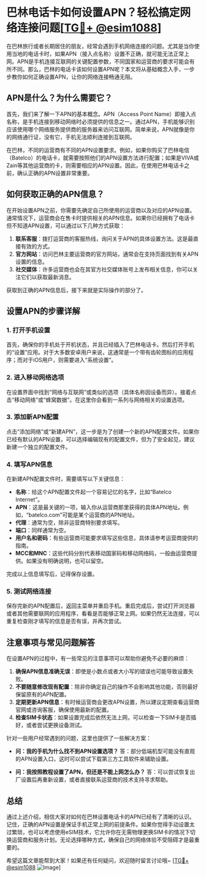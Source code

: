 # 巴林电话卡如何设置APN？轻松搞定网络连接问题[[TG💪+ @esim1088](https://t.me/s/esim1088)]

在巴林旅行或者长期居住的朋友，经常会遇到手机网络连接的问题。尤其是当你使用当地的电话卡时，如果APN（接入点名称）设置不正确，就可能无法正常上网。APN是手机连接互联网的关键配置参数，不同国家和运营商的要求可能会有所不同。那么，巴林的电话卡该如何设置APN呢？本文将从基础概念入手，一步步教你如何正确设置APN，让你的网络连接畅通无阻。

## APN是什么？为什么需要它？

首先，我们来了解一下APN的基本概念。APN（Access Point Name）即接入点名称，是手机连接到移动网络时必须提供的信息之一。通过APN，手机能够识别应该使用哪个网络服务提供商的服务器来访问互联网。简单来说，APN就像是你的网络通行证，没有它，手机无法顺利连接到互联网。

在巴林，不同的运营商有不同的APN设置要求。例如，如果你购买了巴林电信（Batelco）的电话卡，就需要按照他们的APN设置方法进行配置；如果是VIVA或Zain等其他运营商的卡，则需要相应的APN设置。因此，在使用巴林电话卡之前，确认正确的APN设置非常重要。

## 如何获取正确的APN信息？

在开始设置APN之前，你需要先确定自己所使用的运营商以及对应的APN设置。通常情况下，运营商会在售卡时提供相关的APN信息。如果你已经拥有了电话卡但不知道APN设置，可以通过以下几种方式获取：

1. **联系客服**：拨打运营商的客服热线，询问关于APN的具体设置方法。这是最直接有效的方式。
2. **官方网站**：访问巴林主要运营商的官方网站，通常会在支持页面找到有关APN设置的信息。
3. **社交媒体**：许多运营商也会在其官方社交媒体账号上发布相关信息，你可以关注它们以获取最新消息。

获取到正确的APN信息后，接下来就是实际操作的部分了。

## 设置APN的步骤详解

### 1. 打开手机设置

首先，确保你的手机处于开机状态，并且已经插入了巴林电话卡。然后打开手机的“设置”应用。对于大多数安卓用户来说，这通常是一个带有齿轮图标的应用程序；而对于iOS用户，则需要进入“系统设置”。

### 2. 进入移动网络选项

在设置界面中找到“网络与互联网”或类似的选项（具体名称因设备而异）。接着点击“移动网络”或“蜂窝数据”。在这里你会看到一系列与网络相关的设置选项。

### 3. 添加新APN配置

点击“添加网络”或“新建APN”，这一步是为了创建一个新的APN配置文件。如果你已经有默认的APN设置，可以选择编辑现有的配置文件，但为了安全起见，建议新建一个独立的配置文件。

### 4. 填写APN信息

在新建APN配置文件时，需要填写以下关键信息：

- **名称**：给这个APN配置文件起一个容易记忆的名字，比如“Batelco Internet”。
- **APN**：这是最关键的一项，输入你从运营商那里获得的具体APN地址。例如，“batelco.com”可能是某个运营商的APN地址。
- **代理**：通常为空，除非运营商特别要求填写。
- **端口**：同样通常为空。
- **用户名和密码**：有些运营商可能要求填写这些信息，具体请参考运营商提供的指南。
- **MCC和MNC**：这些代码分别代表移动国家码和移动网络码，一般由运营商提供。如果没有明确说明，也可以留空。

完成以上信息填写后，记得保存设置。

### 5. 测试网络连接

保存完新的APN配置后，返回主菜单并重启手机。重启完成后，尝试打开浏览器或者其他需要联网的应用程序，看看是否能够正常上网。如果仍然无法连接，可以重复检查刚才填写的信息是否有误，并再次尝试。

## 注意事项与常见问题解答

在设置APN的过程中，有一些常见的注意事项可以帮助你避免不必要的麻烦：

1. **确保APN信息准确无误**：即使是小数点或者大小写的错误也可能导致设置失败。
2. **不要随意修改现有配置**：除非你确定自己的操作不会影响其他功能，否则最好保留原有的APN配置。
3. **定期更新APN信息**：有时候运营商会更改APN设置，所以建议定期查看运营商官网或咨询客服，确保使用最新的配置。
4. **检查SIM卡状态**：如果设置完成后依然无法上网，可以检查一下SIM卡是否插好，或者尝试更换设备测试。

针对一些用户经常遇到的问题，这里也提供了一些解决方案：

- **问：我的手机为什么找不到APN设置选项？**
  答：部分低端机型可能没有直观的APN设置入口，这时可以尝试下载第三方工具软件来辅助设置。
  
- **问：我按照教程设置了APN，但还是不能上网怎么办？**
  答：可以尝试恢复出厂设置后再重新设置，或者直接联系运营商的技术支持寻求帮助。

## 总结

通过上述介绍，相信大家对如何在巴林设置电话卡的APN已经有了清晰的认识。记住，正确的APN设置是保证手机正常上网的前提条件。如果你觉得手动设置太过繁琐，也可以考虑使用eSIM技术，它允许你在无需物理更换SIM卡的情况下切换运营商和服务计划。无论选择哪种方式，确保自己的网络体验不受阻碍才是最重要的。

希望这篇文章能帮到大家！如果还有任何疑问，欢迎随时留言讨论哦~ [[TG💪+ @esim1088](https://t.me/s/esim1088) ![Image](https://i.postimg.cc/4NQfJmqS/Snipaste-2025-05-13-00-14-12.png)]